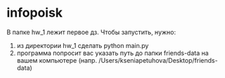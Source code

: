 # infopoisk
В папке hw_1 лежит первое дз.
Чтобы запустить, нужно:
1) из директории hw_1 сделать python main.py
2) программа попросит вас указать путь до папки friends-data на вашем компьютере (напр. /Users/kseniapetuhova/Desktop/friends-data)
